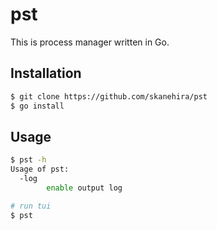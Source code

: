 # pst
This is process manager written in Go.

## Installation
```sh
$ git clone https://github.com/skanehira/pst
$ go install
```

## Usage
```sh
$ pst -h
Usage of pst:
  -log
        enable output log

# run tui
$ pst
```
